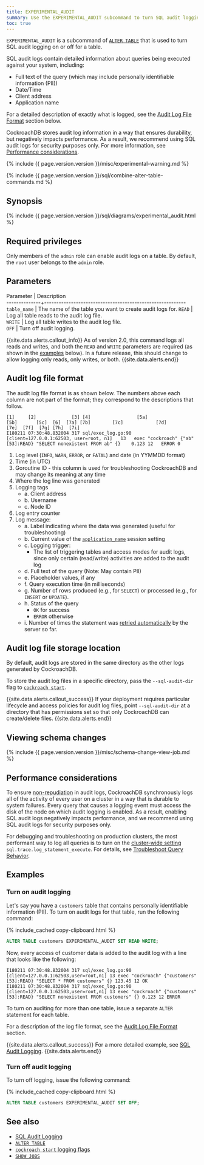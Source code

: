 ```yaml
---
title: EXPERIMENTAL_AUDIT
summary: Use the EXPERIMENTAL_AUDIT subcommand to turn SQL audit logging on or off for a table.
toc: true
---
```


`EXPERIMENTAL_AUDIT` is a subcommand of [`ALTER TABLE`](alter-table.html) that is used to turn SQL audit logging on or off for a table.

SQL audit logs contain detailed information about queries being executed against your system, including:

- Full text of the query (which may include personally identifiable information (PII))
- Date/Time
- Client address
- Application name

For a detailed description of exactly what is logged, see the [Audit Log File Format](#audit-log-file-format) section below.

CockroachDB stores audit log information in a way that ensures durability, but negatively impacts performance. As a result, we recommend using SQL audit logs for security purposes only. For more information, see [Performance considerations](#performance-considerations).

{% include {{ page.version.version }}/misc/experimental-warning.md %}

{% include {{ page.version.version }}/sql/combine-alter-table-commands.md %}

## Synopsis

<div>
{% include {{ page.version.version }}/sql/diagrams/experimental_audit.html %}
</div>

## Required privileges

Only members of the `admin` role can enable audit logs on a table. By default, the `root` user belongs to the `admin` role.

## Parameters

 Parameter    | Description                                              
--------------+----------------------------------------------------------
 `table_name` | The name of the table you want to create audit logs for.
 `READ`       | Log all table reads to the audit log file.               
 `WRITE`      | Log all table writes to the audit log file.              
 `OFF`        | Turn off audit logging.                                  

{{site.data.alerts.callout_info}}
As of version 2.0, this command logs all reads and writes, and both the <code>READ</code> and <code>WRITE</code> parameters are required (as shown in the <a href="#examples">examples</a> below). In a future release, this should change to allow logging only reads, only writes, or both.
{{site.data.alerts.end}}

## Audit log file format

The audit log file format is as shown below.  The numbers above each column are not part of the format; they correspond to the descriptions that follow.

~~~
[1]     [2]             [3] [4]                 [5a]                     [5b]       [5c]  [6]  [7a] [7b]        [7c]            [7d]                         [7e]  [7f]  [7g] [7h]  [7i]
I180211 07:30:48.832004 317 sql/exec_log.go:90  [client=127.0.0.1:62503, user=root, n1]   13   exec "cockroach" {"ab"[53]:READ} "SELECT nonexistent FROM ab" {}    0.123 12   ERROR 0
~~~

1. Log level (`INFO`, `WARN`, `ERROR`, or `FATAL`) and date (in YYMMDD format)
2. Time (in UTC)
3. Goroutine ID - this column is used for troubleshooting CockroachDB and may change its meaning at any time
4. Where the log line was generated
5. Logging tags
   - a. Client address
   - b. Username
   - c. Node ID
6. Log entry counter
7. Log message:
   - a. Label indicating where the data was generated (useful for troubleshooting)
   - b. Current value of the [`application_name`](set-vars.html) session setting
   - c. Logging trigger:
       - The list of triggering tables and access modes for audit logs, since only certain (read/write) activities are added to the audit log
   - d. Full text of the query (Note: May contain PII)
   - e. Placeholder values, if any
   - f. Query execution time (in milliseconds)
   - g. Number of rows produced (e.g., for `SELECT`) or processed (e.g., for `INSERT` or `UPDATE`).
   - h. Status of the query
       - `OK` for success
       - `ERROR` otherwise
   - i. Number of times the statement was [retried automatically](transactions.html#automatic-retries) by the server so far.

## Audit log file storage location

By default, audit logs are stored in the same directory as the other logs generated by CockroachDB.

To store the audit log files in a specific directory, pass the `--sql-audit-dir` flag to [`cockroach start`](cockroach-start.html).

{{site.data.alerts.callout_success}}
If your deployment requires particular lifecycle and access policies for audit log files, point `--sql-audit-dir` at a directory that has permissions set so that only CockroachDB can create/delete files.
{{site.data.alerts.end}}

## Viewing schema changes

{% include {{ page.version.version }}/misc/schema-change-view-job.md %}

## Performance considerations

To ensure [non-repudiation](https://en.wikipedia.org/wiki/Non-repudiation) in audit logs, CockroachDB synchronously logs all of the activity of every user on a cluster in a way that is durable to system failures. Every query that causes a logging event must access the disk of the node on which audit logging is enabled. As a result, enabling SQL audit logs negatively impacts performance, and we recommend using SQL audit logs for security purposes only.

For debugging and troubleshooting on production clusters, the most performant way to log all queries is to turn on the [cluster-wide setting](cluster-settings.html) `sql.trace.log_statement_execute`. For details, see [Troubleshoot Query Behavior](query-behavior-troubleshooting.html#cluster-wide-execution-logs).

## Examples

### Turn on audit logging

Let's say you have a  `customers` table that contains personally identifiable information (PII). To turn on audit logs for that table, run the following command:

{% include_cached copy-clipboard.html %}
~~~ sql
ALTER TABLE customers EXPERIMENTAL_AUDIT SET READ WRITE;
~~~

Now, every access of customer data is added to the audit log with a line that looks like the following:

~~~
I180211 07:30:48.832004 317 sql/exec_log.go:90  [client=127.0.0.1:62503,user=root,n1] 13 exec "cockroach" {"customers"[53]:READ} "SELECT * FROM customers" {} 123.45 12 OK
I180211 07:30:48.832004 317 sql/exec_log.go:90  [client=127.0.0.1:62503,user=root,n1] 13 exec "cockroach" {"customers"[53]:READ} "SELECT nonexistent FROM customers" {} 0.123 12 ERROR
~~~

To turn on auditing for more than one table, issue a separate `ALTER` statement for each table.

For a description of the log file format, see the [Audit Log File Format](#audit-log-file-format) section.

{{site.data.alerts.callout_success}}
For a more detailed example, see [SQL Audit Logging](sql-audit-logging.html).
{{site.data.alerts.end}}

### Turn off audit logging

To turn off logging, issue the following command:

{% include_cached copy-clipboard.html %}
~~~ sql
ALTER TABLE customers EXPERIMENTAL_AUDIT SET OFF;
~~~

## See also

- [SQL Audit Logging](sql-audit-logging.html)
- [`ALTER TABLE`](alter-table.html)
- [`cockroach start` logging flags](cockroach-start.html)
- [`SHOW JOBS`](show-jobs.html)
